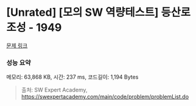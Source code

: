 # [Unrated] [모의 SW 역량테스트] 등산로 조성 - 1949 

[문제 링크](https://swexpertacademy.com/main/code/problem/problemDetail.do?contestProbId=AV5PoOKKAPIDFAUq) 

### 성능 요약

메모리: 63,868 KB, 시간: 237 ms, 코드길이: 1,194 Bytes



> 출처: SW Expert Academy, https://swexpertacademy.com/main/code/problem/problemList.do